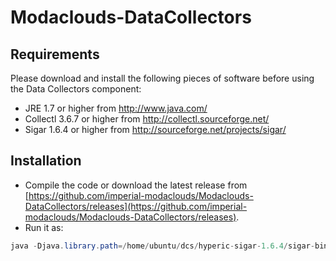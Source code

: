 Modaclouds-DataCollectors
=========================
## Requirements

Please download and install the following pieces of software before using the Data Collectors component:
* JRE 1.7 or higher from http://www.java.com/
* Collectl 3.6.7 or higher from http://collectl.sourceforge.net/
* Sigar 1.6.4 or higher from http://sourceforge.net/projects/sigar/

## Installation
* Compile the code or download the latest release from [https://github.com/imperial-modaclouds/Modaclouds-DataCollectors/releases](https://github.com/imperial-modaclouds/Modaclouds-DataCollectors/releases).
* Run it as: 
```java
java -Djava.library.path=/home/ubuntu/dcs/hyperic-sigar-1.6.4/sigar-bin/lib/ -jar dcs-0.0.1-SNAPSHOT-jar-with-dependencies.jar
```
